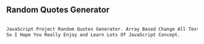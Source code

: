## Random Quotes Generator

```bash

JavaScript Project Random Quotes Generator. Array Based Change All Text Randomly Changed.
So I Hope You Really Enjoy and Learn Lots Of JavaScript Concept.

```